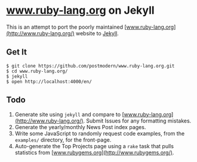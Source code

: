 # www.ruby-lang.org on Jekyll

This is an attempt to port the poorly maintained
[www.ruby-lang.org](http://www.ruby-lang.org/) website to
[Jekyll](http://www.jekyllrb.com/).

## Get It

    $ git clone https://github.com/postmodern/www.ruby-lang.org.git
    $ cd www.ruby-lang.org/
    $ jekyll
    $ open http://localhost:4000/en/

## Todo

1. Generate site using `jekyll` and compare to
   [www.ruby-lang.org](http://www.ruby-lang.org/). Submit Issues for any
   formatting mistakes.
2. Generate the yearly/monthly News Post index pages.
3. Write some JavaScript to randomly request code examples, from the
   `examples/` directory, for the front-page.
4. Auto-generate the Top Projects page using a `rake` task that pulls
   statistics from [www.rubygems.org](http://www.rubygems.org/).
